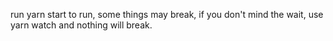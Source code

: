 run yarn start to run, some things may break, if you don't mind the wait, use yarn watch and nothing will break.